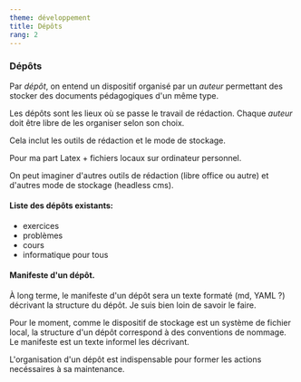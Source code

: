```yaml
---
theme: développement
title: Dépôts
rang: 2
---
```

### Dépôts

Par *dépôt*, on entend un dispositif organisé par un *auteur* permettant des stocker des documents pédagogiques d'un même type. 

Les dépôts sont les lieux où se passe le travail de rédaction. Chaque *auteur* doit être libre de les organiser selon son choix.

Cela inclut les outils de rédaction et le mode de stockage.

Pour ma part Latex + fichiers locaux sur ordinateur personnel. 

On peut imaginer d'autres outils de rédaction (libre office ou autre) et d'autres mode de stockage (headless cms).

#### Liste des dépôts existants:
* exercices
* problèmes
* cours
* informatique pour tous

#### Manifeste d'un dépôt.
À long terme, le manifeste d'un dépôt sera un texte formaté (md, YAML ?) décrivant la structure du dépôt. Je suis bien loin de savoir le faire.

Pour le moment, comme le dispositif de stockage est un système de fichier local, la structure d'un dépôt correspond à des conventions de nommage. Le manifeste est un texte informel les décrivant.

L'organisation d'un dépôt est indispensable pour former les actions necéssaires à sa maintenance.
